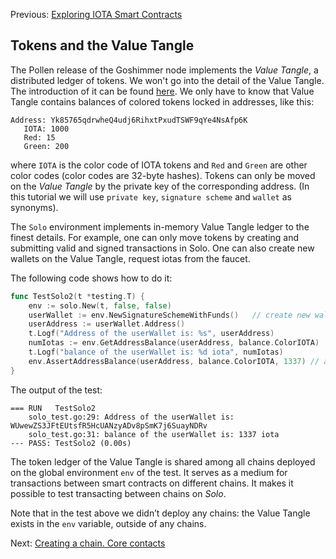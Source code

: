 Previous: [Exploring IOTA Smart Contracts](1.md)

 ## Tokens and the Value Tangle
 The Pollen release of the Goshimmer node implements the _Value Tangle_, 
 a distributed ledger of tokens. We won't go into the detail of the Value Tangle. The introduction 
 of it can be found [here](../intro/utxo.md). We only have to know that Value Tangle contains
 balances of colored tokens locked in addresses, like this: 
 ```
Address: Yk85765qdrwheQ4udj6RihxtPxudTSWF9qYe4NsAfp6K
    IOTA: 1000
    Red: 15
    Green: 200
```
where `IOTA` is the color code of IOTA tokens and `Red` and `Green` are other color codes (color codes are 32-byte hashes). 
Tokens can only be moved on the _Value Tangle_ by the private key of the corresponding address. 
(In this tutorial we will use `private key`, `signature scheme` and `wallet` as synonyms).  

The `Solo` environment implements in-memory Value Tangle ledger to the finest details. 
For example, one can only move tokens by creating and submitting valid and signed transactions in Solo. 
One can also create new wallets on the Value Tangle, request iotas from the faucet.

The following code shows how to do it:
```go
func TestSolo2(t *testing.T) {
	env := solo.New(t, false, false)
	userWallet := env.NewSignatureSchemeWithFunds()   // create new wallet and request funds from genesis
	userAddress := userWallet.Address()
	t.Logf("Address of the userWallet is: %s", userAddress)
	numIotas := env.GetAddressBalance(userAddress, balance.ColorIOTA)  // how many iotas contains the address
	t.Logf("balance of the userWallet is: %d iota", numIotas)
	env.AssertAddressBalance(userAddress, balance.ColorIOTA, 1337) // assert the address has 1337 iotas
}
```
 The output of the test:
```
=== RUN   TestSolo2
    solo_test.go:29: Address of the userWallet is: WUwewZS3JFtEUtsfR5HcUANzyADv8pSmK7j6SuayNDRv
    solo_test.go:31: balance of the userWallet is: 1337 iota
--- PASS: TestSolo2 (0.00s)
```
 
The token ledger of the Value Tangle is shared among all chains deployed on the global environment `env`
of the test. It serves as a medium for transactions between smart contracts on different chains. 
It makes it possible to test transacting between chains on _Solo_.
 
Note that in the test above we didn’t deploy any chains: the Value Tangle exists in the `env` variable, 
outside of any chains.

Next: [Creating a chain. Core contacts](3.md)